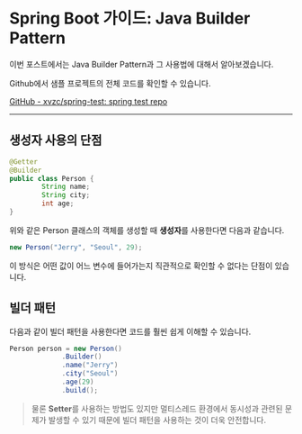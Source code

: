 # Spring Boot 가이드: Java Builder Pattern

이번 포스트에서는 Java Builder Pattern과 그 사용법에 대해서 알아보겠습니다.
<!--more-->

Github에서 샘플 프로젝트의 전체 코드를 확인할 수 있습니다.

[GitHub - xvzc/spring-test: spring test repo](https://github.com/xvzc/spring-test)

---

## 생성자 사용의 단점

```java
@Getter
@Builder
public class Person {
		String name;
		String city;
		int age;
}
```

위와 같은 Person 클래스의 객체를 생성할 때 **생성자**를 사용한다면 다음과 같습니다.

```java
new Person("Jerry", "Seoul", 29);
```

이 방식은 어떤 값이 어느 변수에 들어가는지 직관적으로 확인할 수 없다는 단점이 있습니다.

## 빌더 패턴

다음과 같이 빌더 패턴을 사용한다면 코드를 훨씬 쉽게 이해할 수 있습니다.

```java
Person person = new Person()
             .Builder()
             .name("Jerry")
             .city("Seoul")
             .age(29)
             .build();
```

> 물론 **Setter**를 사용하는 방법도 있지만 멀티스레드 환경에서 동시성과 관련된 문제가 발생할 수 있기 때문에 빌더 패턴을 사용하는 것이 더욱 안전합니다.
